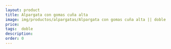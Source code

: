 ```yaml
---
layout: product
title: Alpargata con gomas cuña alta 
image: img/productos/alpargatas/Alpargata con gomas cuña alta || doble.webp
price: 
tags:  doble
description: 
order: 0
---
```

